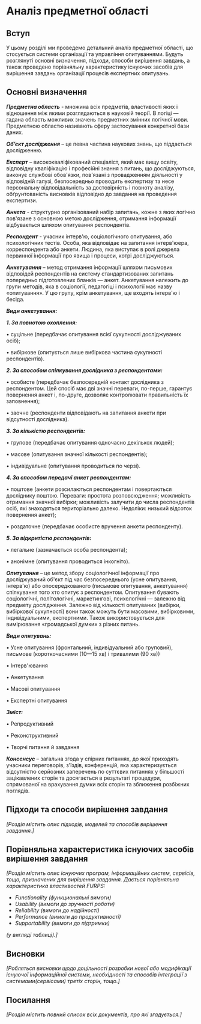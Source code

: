 # Аналіз предметної області

## Вступ

У цьому розділі ми проведемо детальний аналіз предметної області, що стосується системи організації та управління опитуваннями. Будуть розглянуті основні визначення, підходи, способи вирішення завдань, а також проведено порівняльну характеристику існуючих засобів для вирішення завдань організації процесів експертних опитувань.

## Основні визначення

***Предметна область*** -  множина всіх предметів, властивості яких і відношення між якими розглядаються в науковій теорії. В логіці — гадана область можливих значень предметних змінних логічної мови. Предметною областю називають сферу застосування конкретної бази даних.

***Об’єкт дослідження*** – це певна частина наукових знань, що піддається дослідженню.

***Експерт*** – висококваліфікований спеціаліст, який має вищу освіту, відповідну кваліфікацію і професійні знання з питань, що досліджуються, виконує службові обов'язки, пов'язані з провадженням діяльності у відповідній галузі, безпосередньо проводить експертизу та несе персональну відповідальність за достовірність і повноту аналізу, обґрунтованість висновків відповідно до завдання на проведення експертизи. 

***Анкета*** -  структурно організований набір запитань, кожне з яких логічно пов'язане з основною метою дослідження, отримання інформації відбувається шляхом опитування респондентів. 

***Респондент*** - учасник інтерв'ю, соціологічного опитування, або психологічних тестів. Особа, яка відповідає на запитання інтерв'юера, корреспондента або анкети. Людина, яка виступає в ролі джерела первинної інформації про явища і процеси, котрі досліджуються. 

***Анкетування*** – метод отримання інформації шляхом письмових відповідей респондентів на систему стандартизованих запитань попередньо підготовлених бланків — анкет. Анкетування належить до групи методів, яка в соціології, педагогіці і психології має назву «опитування». У цю групу, крім анкетування, ще входять інтерв'ю і бесіда. 

***Види анкетування:***

***1. За повнотою охоплення:***

•	суцільне (передбачає опитування всієї сукупності досліджуваних осіб);

•	вибіркове (опитується лише вибіркова частина сукупності респондентів).

***2. За способом спілкування дослідника з респондентами:***

•	особисте (передбачає безпосередній контакт дослідника з респондентом. Цей спосіб має дві значні переваги, по-перше, гарантує повернення анкет і, по-друге, дозволяє контролювати правильність їх заповнення);

•	заочне (респонденти відповідають на запитання анкети при відсутності дослідника).

***3. За кількістю респондентів:***

•	групове (передбачає опитування одночасно декількох людей);

•	масове (опитування значної кількості респондентів);

•	індивідуальне (опитування проводиться по черзі).

***4. За способом передачі анкет респондентам:***

•	поштове (анкети розсилаються респондентам і повертаються досліднику поштою. Переваги: простота розповсюдження; можливість отримання значної вибірки; можливість залучити до числа респондентів осіб, які знаходяться територіально далеко. Недоліки: низький відсоток повернення анкет);

•	роздаточне (передбачає особисте вручення анкети респонденту).

***5. За відкритістю респондентів:***

•	легальне (зазначається особа респондента);

•	анонімне (опитування проводиться інкогніто).

***Опитування*** – це метод збору соціологічної інформації про досліджуваний об'єкт під час безпосереднього (усне опитування, інтерв'ю) або опосередкованого (письмове опитування, анкетування) спілкування того хто опитує з респондентом. Опитування бувають соціологічні, політологічні, маркетингові, психологічні — залежно від предмету дослідження. Залежно від кількості опитуваних (вибірки, вибіркової сукупності) вони також можуть бути масовими, вибірковими, індивідуальними, експертними. Також використовується для вимірювання «громадської думки» з різних питань.

***Види опитувань:***

•	Усне опитування (фронтальний, індивідуальний або груповий), письмове (короткочасними (10—15 хв) і тривалими (90 хв))

•	Інтерв'ювання

•	Анкетування

•	Масові опитування

•	Експертні опитування


***Зміст:***

•	Репродуктивний

•	Реконструктивний

•	Творчі питання й завдання

***Консенсус*** – загальна згода у спірних питаннях, до якої приходять учасники переговорів, з'їздів, конференцій, яка характеризується відсутністю серйозних заперечень по суттєвих питаннях у більшості зацікавлених сторін та досягається в результаті процедури, спрямованої на врахування думки всіх сторін та зближення розбіжних поглядів.


## Підходи та способи вирішення завдання

*[Розділ містить опис підходів, моделей та способів вирішення завдання.]*

## Порівняльна характеристика існуючих засобів вирішення завдання

*[Розділ містить опис існуючих програм, інформаційних систем, сервісів, тощо, призначених для вирішення 
завдання. Дається порівняльна характеристика властивостей FURPS:*
- *Functionality (функциональні вимоги)*
- *Usability (вимоги до зручності роботи)*
- *Reliability (вимоги до надійності)*
- *Performance (вимоги до продуктивності)*
- *Supportability (вимоги до підтримки)*

 *(у вигляді таблиці).]*

## Висновки

*[Робляться висновки щодо доцільності розробки нової або модифікації існуючої інформаційної системи, необхідності та способів інтеграції з системами(сервісами) третіх сторін, тощо.]*

## Посилання

*[Розділ містить повний список всіх документів, про які згадується.]*
